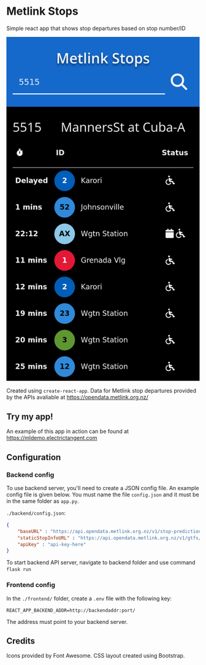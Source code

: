 # Metlink Stops

Simple react app that shows stop departures based on stop number/ID

![App Screenshot](preview.png)

Created using `create-react-app`. Data for Metlink stop departures provided by the APIs avaliable at https://opendata.metlink.org.nz/

## Try my app!

An example of this app in action can be found at https://mldemo.electrictangent.com

## Configuration

### Backend config
To use backend server, you'll need to create a JSON config file. An example config file is given below. You must name the file `config.json` and it must be in the same folder as `app.py`.

`./backend/config.json`:

```JSON
{
    "baseURL" : "https://api.opendata.metlink.org.nz/v1/stop-predictions?stop_id=",
    "staticStopInfoURL" : "https://api.opendata.metlink.org.nz/v1/gtfs/routes?stop_id=",
    "apiKey" : "api-key-here"
}

```

To start backend API server, navigate to backend folder and use command `flask run`


### Frontend config
In the `./frontend/` folder, create a `.env` file with the following key:
```
REACT_APP_BACKEND_ADDR=http://backendaddr:port/
```

The address must point to your backend server.


## Credits

Icons provided by Font Awesome. CSS layout created using Bootstrap.